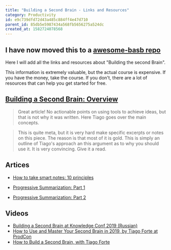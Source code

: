 ```yaml
---
title: "Building a Second Brain - Links and Resources"
category: Productivity
id: e9c739dfd72d43a485c884ff4e47d710
parent_id: 85db5e5987434a568fb5656275a524dc
created_at: 1582724078568
---
```


## I have now moved this to a [awesome-basb repo](https://github.com/rasulkireev/awesome-basb)

Here I will add all the links and resources about "Building the second Brain".

This information is extremely valuable, but the actual course is expensive. If you have the money, take the course. If you don't, there are a lot of resources that can help you get started for free.

## [Building a Second Brain: Overview](https://praxis.fortelabs.co/basboverview/)

> Great article! No actionable points on using tools to achieve ideas, but that is not why it was written. Here Tiago goes over the main concepts.

> This is quite meta, but it is very hard make specific excerpts or notes on this piece. The reason is that most of it is gold. This is simply an outline of Tiago's approach an this argument as to why you should use it. It is very convincing. Give it a read.

## Artices

- [How to take smart notes: 10 principles](https://fortelabs.co/blog/how-to-take-smart-notes/)

- [Progressive Summarization: Part 1](https://fortelabs.co/blog/progressive-summarization-a-practical-technique-for-designing-discoverable-notes)

- [Progressive Summarization: Part 2](https://fortelabs.co/blog/progressive-summarization-ii-examples-and-metaphors)

## Videos

- [Building a Second Brain at Knowledge Conf 2019 (Russian)](https://fortelabs.co/blog/building-a-second-brain-at-knowledge-conf-2019/)
- [How to Use and Master Your Second Brain in 2019, by Tiago Forte at ProdCon](https://fortelabs.co/blog/how-to-use-and-master-your-second-brain-in-2019-by-tiago-forte-at-prodcon/)
- [How to Build a Second Brain, with Tiago Forte](https://fortelabs.co/blog/how-to-build-a-second-brain/)




                